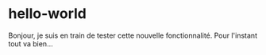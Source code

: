# hello-world

Bonjour, je suis en train de tester cette nouvelle fonctionnalité.
Pour l'instant tout va bien...
